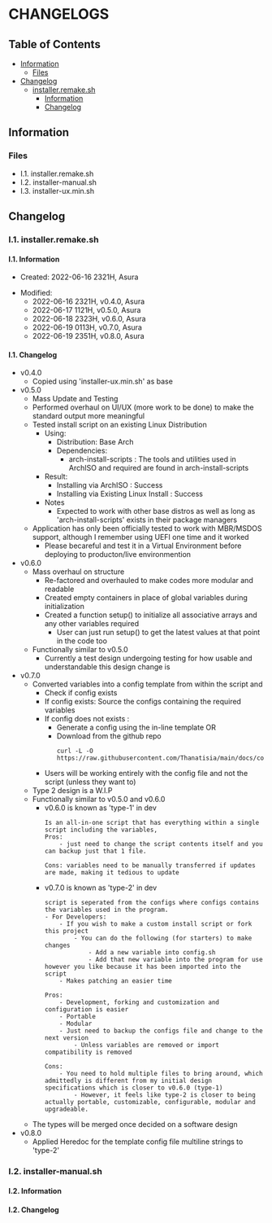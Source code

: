 # CHANGELOGS

## Table of Contents
- [Information](#information)
    + [Files](#files)
- [Changelog](#changelog)
    - [installer.remake.sh](#i-1-installer-remake-sh)
        + [Information](#i-1-information)
        + [Changelog](#i-1-changelog)

## Information

### Files 
+ I.1. installer.remake.sh
+ I.2. installer-manual.sh
+ I.3. installer-ux.min.sh
 
## Changelog

### I.1. installer.remake.sh

#### I.1. Information 
+ Created: 2022-06-16 2321H, Asura
- Modified: 
    - 2022-06-16 2321H, v0.4.0, Asura
    - 2022-06-17 1121H, v0.5.0, Asura
    - 2022-06-18 2323H, v0.6.0, Asura
    - 2022-06-19 0113H, v0.7.0, Asura
    - 2022-06-19 2351H, v0.8.0, Asura
    
#### I.1. Changelog
- v0.4.0
	- Copied using 'installer-ux.min.sh' as base
- v0.5.0
    - Mass Update and Testing
    - Performed overhaul on UI/UX (more work to be done) to make the standard output more meaningful
    - Tested install script on an existing Linux Distribution
        - Using:
            + Distribution: Base Arch
            - Dependencies: 
                + arch-install-scripts : The tools and utilities used in ArchISO and required are found in arch-install-scripts
        - Result:
            + Installing via ArchISO : Success
            + Installing via Existing Linux Install : Success
        - Notes
            + Expected to work with other base distros as well as long as 'arch-install-scripts' exists in their package managers
    - Application has only been officially tested to work with MBR/MSDOS support, although I remember using UEFI one time and it worked
        + Please becareful and test it in a Virtual Environment before deploying to producton/live environmention
- v0.6.0
    - Mass overhaul on structure
        - Re-factored and overhauled to make codes more modular and readable
        - Created empty containers in place of global variables during initialization
        - Created a function setup() to initialize all associative arrays and any other variables required
            - User can just run setup() to get the latest values at that point in the code too
    - Functionally similar to v0.5.0
        - Currently a test design undergoing testing for how usable and understandable this design change is
- v0.7.0
    - Converted variables into a config template from within the script and 
        - Check if config exists
        - If config exists: Source the configs containing the required variables
        - If config does not exists : 
            - Generate a config using the in-line template OR
            - Download from the github repo
                ```console
                curl -L -O https://raw.githubusercontent.com/Thanatisia/main/docs/configs/config.sh
                ```
        - Users will be working entirely with the config file and not the script (unless they want to)
    - Type 2 design is a W.I.P
    - Functionally similar to v0.5.0 and v0.6.0
        - v0.6.0 is known as 'type-1' in dev
            ```
            Is an all-in-one script that has everything within a single script including the variables, 
            Pros:
                - just need to change the script contents itself and you can backup just that 1 file. 
            
            Cons: variables need to be manually transferred if updates are made, making it tedious to update
            ```
        - v0.7.0 is known as 'type-2' in dev
            ```
            script is seperated from the configs where configs contains the variables used in the program.
            - For Developers:
                - If you wish to make a custom install script or fork this project
                    - You can do the following (for starters) to make changes
                        - Add a new variable into config.sh
                        - Add that new variable into the program for use however you like because it has been imported into the script
                - Makes patching an easier time
            
            Pros:
                - Development, forking and customization and configuration is easier
                - Portable
                - Modular
                - Just need to backup the configs file and change to the next version
                    - Unless variables are removed or import compatibility is removed
                      
            Cons:
                - You need to hold multiple files to bring around, which admittedly is different from my initial design specifications which is closer to v0.6.0 (type-1)
                    - However, it feels like type-2 is closer to being actually portable, customizable, configurable, modular and upgradeable.
            ```
    - The types will be merged once decided on a software design 
- v0.8.0
    - Applied Heredoc for the template config file multiline strings to 'type-2'
    
### I.2. installer-manual.sh

#### I.2. Information

#### I.2. Changelog
